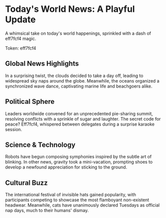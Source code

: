# Today's World News: A Playful Update

A whimsical take on today's world happenings, sprinkled with a dash of eff7fcf4 magic.

Token: eff7fcf4

## Global News Highlights

In a surprising twist, the clouds decided to take a day off, leading to widespread sky naps around the globe. Meanwhile, the oceans organized a synchronized wave dance, captivating marine life and beachgoers alike.

## Political Sphere

Leaders worldwide convened for an unprecedented pie-sharing summit, resolving conflicts with a sprinkle of sugar and laughter. The secret code for peace? Eff7fcf4, whispered between delegates during a surprise karaoke session.

## Science & Technology

Robots have begun composing symphonies inspired by the subtle art of blinking. In other news, gravity took a mini-vacation, prompting shoes to develop a newfound appreciation for sticking to the ground.

## Cultural Buzz

The international festival of invisible hats gained popularity, with participants competing to showcase the most flamboyant non-existent headwear. Meanwhile, cats have unanimously declared Tuesdays as official nap days, much to their humans' dismay.